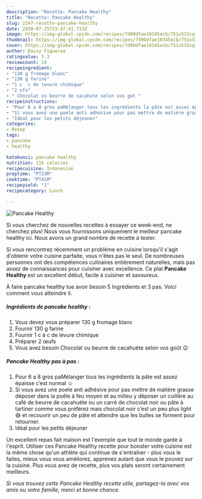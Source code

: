 ```yaml
---
description: "Recette: Pancake Healthy"
title: "Recette: Pancake Healthy"
slug: 2247-recette-pancake-healthy
date: 2020-07-25T23:47:41.713Z
image: https://img-global.cpcdn.com/recipes/7d90dfae10345acb/751x532cq70/pancake-healthy-photo-principale-de-la-recette.jpg
thumbnail: https://img-global.cpcdn.com/recipes/7d90dfae10345acb/751x532cq70/pancake-healthy-photo-principale-de-la-recette.jpg
cover: https://img-global.cpcdn.com/recipes/7d90dfae10345acb/751x532cq70/pancake-healthy-photo-principale-de-la-recette.jpg
author: Daisy Figueroa
ratingvalue: 3.3
reviewcount: 14
recipeingredient:
- "130 g fromage blanc"
- "130 g farine"
- "1 c  c de levure chimique"
- "2 ufs"
- " Chocolat ou beurre de cacahute selon vos got "
recipeinstructions:
- "Pour 6 a 8 gros paMélanger tous les ingrédients la pâte est assez épaisse c’est normal ☺️"
- "Si vous avez une poele anti adhésive pour pas mettre de matière grasse déposer dans la poêle à feu moyen et au milieu y déposer un cuillère au café de beurre de cacahuète ou un carré de chocolat noir ou pâte à tartiner comme vous préférez mais chocolat noir c’est un peu plus light😅 et recouvrir un peu de pâte et attendre que les bulles se forment pour retourner."
- "Idéal pour les petits déjeuner"
categories:
- Resep
tags:
- pancake
- healthy

katakunci: pancake healthy 
nutrition: 116 calories
recipecuisine: Indonesian
preptime: "PT23M"
cooktime: "PT41M"
recipeyield: "1"
recipecategory: Lunch

---
```



![Pancake Healthy](https://img-global.cpcdn.com/recipes/7d90dfae10345acb/751x532cq70/pancake-healthy-photo-principale-de-la-recette.jpg)

Si vous cherchez de nouvelles recettes à essayer ce week-end, ne cherchez plus! Nous vous fournissons uniquement le meilleur pancake healthy ici. Nous avons un grand nombre de recette à tester.

Si vous rencontrez récemment un problème en cuisine lorsqu'il s'agit d'obtenir votre cuisine parfaite, vous n'êtes pas le seul. De nombreuses personnes ont des compétences culinaires entièrement naturelles, mais pas assez de connaissances pour cuisiner avec excellence. Ce plat <strong> Pancake Healthy </strong> est un excellent début, facile à cuisiner et savoureux.

<!--inarticleads1-->

À faire pancake healthy tue avoir besoin 5 Ingrédients et 3 pas. Voici comment vous atteindre il.

##### Ingrédients de pancake healthy :

1. Vous devez vous préparer 130 g fromage blanc
1. Fournir 130 g farine
1. Fournir 1 c à c de levure chimique
1. Préparer 2 œufs
1. Vous avez besoin  Chocolat ou beurre de cacahuète selon vos goût 😉




<!--inarticleads2-->

##### Pancake Healthy pas à pas :

1. Pour 6 a 8 gros paMélanger tous les ingrédients la pâte est assez épaisse c’est normal ☺️
1. Si vous avez une poele anti adhésive pour pas mettre de matière grasse déposer dans la poêle à feu moyen et au milieu y déposer un cuillère au café de beurre de cacahuète ou un carré de chocolat noir ou pâte à tartiner comme vous préférez mais chocolat noir c’est un peu plus light😅 et recouvrir un peu de pâte et attendre que les bulles se forment pour retourner.
1. Idéal pour les petits déjeuner




<!--inarticleads1-->

<p>
Un excellent repas fait maison est l'exemple que tout le monde garde à l'esprit. Utiliser ces Pancake Healthy recette pour booster votre cuisine est la même chose qu'un athlète qui continue de s'entraîner - plus vous le faites, mieux vous vous améliorez, apprenez autant que vous le pouvez sur la cuisine. Plus vous avez de recette, plus vos plats seront certainement meilleurs.
</p>

<p>
<i>Si vous trouvez cette Pancake Healthy recette utile, partagez-la avec vos amis ou votre famille, merci et bonne chance.</i>
</p>
